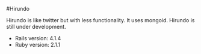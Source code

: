 #Hirundo

Hirundo is like twitter but with less functionality. It uses mongoid. Hirundo is still under development.

 * Rails version: 4.1.4
 * Ruby version: 2.1.1

